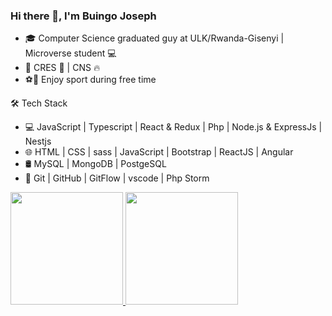 ### Hi there 👋, I'm Buingo Joseph 

- 🎓 Computer Science graduated guy at ULK/Rwanda-Gisenyi | Microverse student 💻
- 💼 CRES  🧑‍ | CNS 🔥
- ⚽🏃 Enjoy sport during free time

🛠 Tech Stack
- 💻   JavaScript | Typescript | React & Redux | Php | Node.js & ExpressJs | Nestjs
- 🌐   HTML | CSS | sass | JavaScript | Bootstrap | ReactJS | Angular
- 🛢   MySQL | MongoDB | PostgeSQL
- 🔧   Git | GitHub | GitFlow | vscode | Php Storm 

<a href="https://github.com/jodrack07">
  <img height="180em" src="https://github-readme-stats.vercel.app/api?username=jodrack07&theme=noctis_minimus&show_icons=true" />
  <img height="180em" src="https://github-readme-stats.vercel.app/api/top-langs/?username=jodrack07&theme=noctis_minimus&layout=compact" />
</a>
<!--
**jodrack07/jodrack07** is a ✨ _special_ ✨ repository because its `README.md` (this file) appears on your GitHub profile.

Here are some ideas to get you started:

- 🔭 I’m currently working on ...
- 🌱 I’m currently learning ...
- 👯 I’m looking to collaborate on ...
- 🤔 I’m looking for help with ...
- 💬 Ask me about ...
- 📫 How to reach me: ...
- 😄 Pronouns: ...
- ⚡ Fun fact: ...
-->

